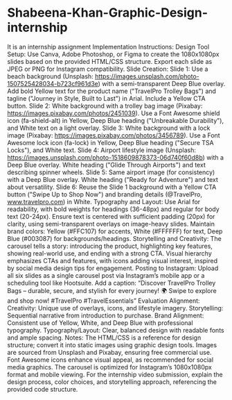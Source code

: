 # Shabeena-Khan-Graphic-Design-internship
It is an internship assignment
Implementation Instructions:
Design Tool Setup:
Use Canva, Adobe Photoshop, or Figma to create the 1080x1080px slides based on the provided HTML/CSS structure.
Export each slide as JPEG or PNG for Instagram compatibility.
Slide Creation:
Slide 1: Use a beach background (Unsplash: https://images.unsplash.com/photo-1507525428034-b723cf961d3e) with a semi-transparent Deep Blue overlay. Add bold Yellow text for the product name ("TravelPro Trolley Bags") and tagline ("Journey in Style, Built to Last") in Arial. Include a Yellow CTA button.
Slide 2: White background with a trolley bag image (Pixabay: https://images.pixabay.com/photos/2451039). Use a Font Awesome shield icon (fa-shield-alt) in Yellow, Deep Blue heading ("Unbreakable Durability"), and White text on a light overlay.
Slide 3: White background with a lock image (Pixabay: https://images.pixabay.com/photos/3456789). Use a Font Awesome lock icon (fa-lock) in Yellow, Deep Blue heading ("Secure TSA Locks"), and White text.
Slide 4: Airport lifestyle image (Unsplash: https://images.unsplash.com/photo-1518609878373-06d740f60d8b) with a Deep Blue overlay. White heading ("Glide Through Airports") and text describing spinner wheels.
Slide 5: Same airport image (for consistency) with a Deep Blue overlay. White heading ("Ready for Adventure") and text about versatility.
Slide 6: Reuse the Slide 1 background with a Yellow CTA button ("Swipe Up to Shop Now") and branding details (@TravelPro, www.travelpro.com) in White.
Typography and Layout:
Use Arial for readability, with bold weights for headings (36-48px) and regular for body text (20-24px).
Ensure text is centered with sufficient padding (20px) for clarity, using semi-transparent overlays on image-heavy slides.
Maintain brand colors: Yellow (#FFC107) for accents, White (#FFFFFF) for text, Deep Blue (#003087) for backgrounds/headings.
Storytelling and Creativity:
The carousel tells a story: introducing the product, highlighting key features, showing real-world use, and ending with a strong CTA.
Visual hierarchy emphasizes CTAs and features, with icons adding visual interest, inspired by social media design tips for engagement.
Posting to Instagram:
Upload all six slides as a single carousel post via Instagram’s mobile app or a scheduling tool like Hootsuite.
Add a caption: “Discover TravelPro Trolley Bags – durable, secure, and stylish for every journey! 🌍 Swipe to explore and shop now! #TravelPro #TravelEssentials”
Evaluation Alignment:
Creativity: Unique use of overlays, icons, and lifestyle imagery.
Storytelling: Sequential narrative from introduction to purchase.
Brand Alignment: Consistent use of Yellow, White, and Deep Blue with professional typography.
Typography/Layout: Clear, balanced design with readable fonts and ample spacing.
Notes:
The HTML/CSS is a reference for design structure; convert it into static images using graphic design tools.
Images are sourced from Unsplash and Pixabay, ensuring free commercial use.
Font Awesome icons enhance visual appeal, as recommended for social media graphics.
The carousel is optimized for Instagram’s 1080x1080px format and mobile viewing.
For the internship video submission, explain the design process, color choices, and storytelling approach, referencing the provided code structure.
